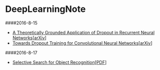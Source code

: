 # DeepLearningNote

####2016-8-15 

- [A Theoretically Grounded Application of Dropout in Recurrent Neural Networks](note/2016-8-15.md)[[arXiv](http://arxiv.org/abs/1512.05287)]
- [Towards Dropout Training for Convolutional Neural Networks](note/2016-8-15-1.md)[[arXiv](https://arxiv.org/ftp/arxiv/papers/1512/1512.00242.pdf)]

####2016-8-17

- [Selective Search for Object Recognition](note/2016-8-17.md)[[PDF](https://ivi.fnwi.uva.nl/isis/publications/2013/UijlingsIJCV2013/UijlingsIJCV2013.pdf)]

